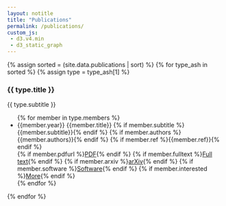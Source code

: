 ```yaml
---
layout: notitle
title: "Publications"
permalink: /publications/
custom_js:
 - d3.v4.min
 - d3_static_graph
---
```


<div class="article-list">
  {% assign sorted = (site.data.publications | sort) %}
  {% for type_ash in sorted %}
  {% assign type = type_ash[1] %}
    <h3>{{ type.title }}</h3>
    <span class="subtitle">{{ type.subtitle }}</span>
    <!-- <hr class="medium-line"> -->
    <ul class="default">
      {% for member in type.members %}
      <li>
        <div class="article-div">
          <span class="article-year">{{member.year}}</span>
          <span class="article-title">{{member.title}}</span>
          {% if member.subtitle %} <span class="article-subtitle">{{member.subtitle}}</span>{% endif %}
          {% if member.authors %}<span class="article-authors">{{member.authors}}</span>{% endif %}
          {% if member.ref %}<span class="article-ref">{{member.ref}}</span>{% endif %}
          <br>
          {% if member.pdfurl %}<a class="publication-link" href="{{member.pdfurl}}">PDF</a>{% endif %}
          {% if member.fulltext %}<a class="publication-link" href="{{member.fulltext}}">Full text</a>{% endif %}
          {% if member.arxiv %}<a class="publication-link" href="{{member.arxiv}}">arXiv</a>{% endif %}
          {% if member.software %}<a class="publication-link" href="{{member.software}}">Software</a>{% endif %}
          {% if member.interested %}<a class="publication-link" href="{{member.interested}}">More</a>{% endif %}
        </div>
      </li>
      {% endfor %}
    </ul>
  {% endfor %}
</div>


